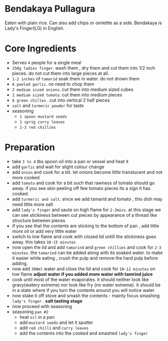 # Bendakaya Pullagura
Eaten with plain rice. Can also add chips or omleltte as a side. Bendakaya is Lady's Finger(LG) in English.

# Core Ingredients
- Serves `4` people for a single meal
- `250g ladies finger`. wash them , dry them and cut them into 1/2 inch pieces. do not cut them into large pieces at all.
- `1-2 inches` of `tamarid` soak them in water. do not drown them
- `6 peeled garlic`. no need to chop them
- `2 medium sized onions`. cut them into medium sized cubes
- `1 medium sized tomato`. cut them into medium pieces
- `6 green chilles` . cut into vertical 2 half pieces
- `salt` and `turmeric powder` for taste
- seasoning
   - `1 spoon mustard seeds`
   - `1 sprig curry leaves`
   - `2-3 red chillies`
 
# Preparation
- take `3 to 4` tbs spoon oil into a pan or vessel and heat it
- add `garlic` and wait for slight colour change
- add `onion` and cook for a bit. let onions become little translucent and not more cooked
- add `tomato` and cook for a bit such that rawness of tomato should go away. if you see skin peeling off few tomato pieces its a sign it has cooked. 
- add `turmeric and salt`. since we add tamarid and tomato , this dish may need little more salt
- add `lady's finger` and saute on high flame for `2-3mins`. at this stage we can see stickiness between cut pieces by appearance of a thread like structure between pieces
- if you see that the contents are sticking to the bottom of pan , add little more oil or add very little water 
- switch to low flame and cook with closed lid untill the stickiness goes away. this takes `10-15 minutes`
- now open the lid and add `tamarind` and `green chillies` and cook for `2-3 minutes`. the `tamarind` can be added along with its soaked water. to make it easier while eating , crush the pulp and remove the hard pulp before adding.
- now add `300ml` water and close the lid and cook for `10-12 minutes` on low flame **adjust water if you added more water with tamrind juice**
- cook until most of the water evaporates. it should neither look like gravy(watery extreme) nor look like fry (no water extreme). it should be in a state where if you turn the contents around you will notice water
- now stake it off stove and smash the contents - mainly focus smashing `lady's finger` . **salt tasting stage**
- now proceed with seasoning
- seasoning `pan #2`
    - heat `oil` in a pan
    - add `mustard seeds` and let it sputter
    - add `red chilli` and `curry leaves`
    - add the contents into the cooked and smashed `lady's finger` 
